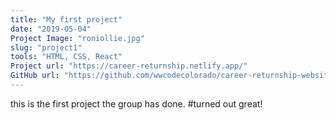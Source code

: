 ```yaml
---
title: "My first project"
date: "2019-05-04"
Project Image: "roniollie.jpg"
slug: "project1"
tools: "HTML, CSS, React"
Project url: "https://career-returnship.netlify.app/"
GitHub url: "https://github.com/wwcodecolorado/career-returnship-website/tree/master/src/components"
---
```


this is the first project the group has done.
#turned out great!